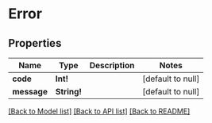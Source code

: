 # Error

## Properties
Name | Type | Description | Notes
------------ | ------------- | ------------- | -------------
**code** | **Int!** |  | [default to null]
**message** | **String!** |  | [default to null]

[[Back to Model list]](../README.md#documentation-for-models) [[Back to API list]](../README.md#documentation-for-api-endpoints) [[Back to README]](../README.md)


